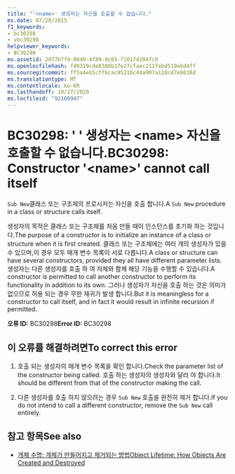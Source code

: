 ```yaml
---
title: "'<name>' 생성자는 자신을 호출할 수 없습니다."
ms.date: 07/20/2015
f1_keywords:
- bc30298
- vbc30298
helpviewer_keywords:
- BC30298
ms.assetid: 2d77b7f4-0640-4f89-9c65-f101fd2847c0
ms.openlocfilehash: f40319cde8388b17e27cfaec2117ebd519ebd4ff
ms.sourcegitcommit: ff5a4eb5cffbcac9521bc44a907a118cd7e8638d
ms.translationtype: MT
ms.contentlocale: ko-KR
ms.lasthandoff: 10/17/2020
ms.locfileid: "92160947"
---
```

# <a name="bc30298-constructor-name-cannot-call-itself"></a><span data-ttu-id="bae5d-102">BC30298: ' ' 생성자는 \<name> 자신을 호출할 수 없습니다.</span><span class="sxs-lookup"><span data-stu-id="bae5d-102">BC30298: Constructor '\<name>' cannot call itself</span></span>

<span data-ttu-id="bae5d-103">`Sub New`클래스 또는 구조체의 프로시저는 자신을 호출 합니다.</span><span class="sxs-lookup"><span data-stu-id="bae5d-103">A `Sub New` procedure in a class or structure calls itself.</span></span>

 <span data-ttu-id="bae5d-104">생성자의 목적은 클래스 또는 구조체를 처음 만들 때이 인스턴스를 초기화 하는 것입니다.</span><span class="sxs-lookup"><span data-stu-id="bae5d-104">The purpose of a constructor is to initialize an instance of a class or structure when it is first created.</span></span> <span data-ttu-id="bae5d-105">클래스 또는 구조체에는 여러 개의 생성자가 있을 수 있으며,이 경우 모두 매개 변수 목록이 서로 다릅니다.</span><span class="sxs-lookup"><span data-stu-id="bae5d-105">A class or structure can have several constructors, provided they all have different parameter lists.</span></span> <span data-ttu-id="bae5d-106">생성자는 다른 생성자를 호출 하 여 자체와 함께 해당 기능을 수행할 수 있습니다.</span><span class="sxs-lookup"><span data-stu-id="bae5d-106">A constructor is permitted to call another constructor to perform its functionality in addition to its own.</span></span> <span data-ttu-id="bae5d-107">그러나 생성자가 자신을 호출 하는 것은 의미가 없으므로 허용 되는 경우 무한 재귀가 발생 합니다.</span><span class="sxs-lookup"><span data-stu-id="bae5d-107">But it is meaningless for a constructor to call itself, and in fact it would result in infinite recursion if permitted.</span></span>

 <span data-ttu-id="bae5d-108">**오류 ID:** BC30298</span><span class="sxs-lookup"><span data-stu-id="bae5d-108">**Error ID:** BC30298</span></span>

## <a name="to-correct-this-error"></a><span data-ttu-id="bae5d-109">이 오류를 해결하려면</span><span class="sxs-lookup"><span data-stu-id="bae5d-109">To correct this error</span></span>

1. <span data-ttu-id="bae5d-110">호출 되는 생성자의 매개 변수 목록을 확인 합니다.</span><span class="sxs-lookup"><span data-stu-id="bae5d-110">Check the parameter list of the constructor being called.</span></span> <span data-ttu-id="bae5d-111">호출 하는 생성자의 생성자와 달라 야 합니다.</span><span class="sxs-lookup"><span data-stu-id="bae5d-111">It should be different from that of the constructor making the call.</span></span>

2. <span data-ttu-id="bae5d-112">다른 생성자를 호출 하지 않으려는 경우 `Sub New` 호출을 완전히 제거 합니다.</span><span class="sxs-lookup"><span data-stu-id="bae5d-112">If you do not intend to call a different constructor, remove the `Sub New` call entirely.</span></span>

## <a name="see-also"></a><span data-ttu-id="bae5d-113">참고 항목</span><span class="sxs-lookup"><span data-stu-id="bae5d-113">See also</span></span>

- [<span data-ttu-id="bae5d-114">개체 수명: 개체가 만들어지고 제거되는 방법</span><span class="sxs-lookup"><span data-stu-id="bae5d-114">Object Lifetime: How Objects Are Created and Destroyed</span></span>](../../programming-guide/language-features/objects-and-classes/object-lifetime-how-objects-are-created-and-destroyed.md)
